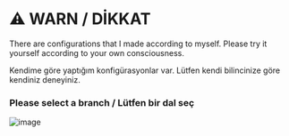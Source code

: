 # ⚠️ WARN / DİKKAT

There are configurations that I made according to myself. Please try it yourself according to your own consciousness.

Kendime göre yaptığım konfigürasyonlar var. Lütfen kendi bilincinize göre kendiniz deneyiniz.

### Please select a branch / Lütfen bir dal seç

![image](https://user-images.githubusercontent.com/52379312/208476466-a59ed251-2a3e-49a4-9db7-7eff60c74301.png)
